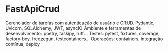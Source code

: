 # FastApiCrud
Gerenciador de tarefas com autenticação de usuário e CRUD. Pydantic, Uvicorn, SQLAlchemy, JWT, asyncIO
Ambiente e ferramentas de desenvolvimento: poetry, taskipy, ruff...
Testes: pytest, fixtures, coverage, factory-boy, freezegun, testcontainers...
Operações: containers, integração contínua, deploy
